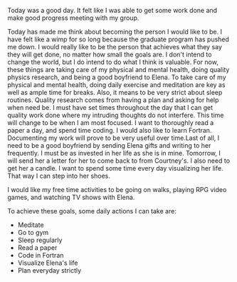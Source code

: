 Today was a good day. It felt like I was able to get some work done and make good progress meeting with my group. 

Today has made me think about becoming the person I would like to be. I have felt like a wimp for so long because the graduate program has pushed me down. I would really like to be the person that achieves what they say they will get done, no matter how small the goals are. I don't intend to change the world, but I do intend to do what I think is valuable. For now, these things are taking care of my physical and mental health, doing quality physics research, and being a good boyfriend to Elena. To take care of my physical and mental health, doing daily exercise and meditation are key as well as ample time for breaks. Also, it means to be very strict about sleep routines. Quality research comes from having a plan and asking for help when need be. I must have set times throughout the day that I can get quality work done where my intruding thoughts do not interfere.  This time will change to be when I am most focused. I want to thoroughly read a paper a day, and spend time coding. I would also like to learn Fortran. Documenting my work will prove to be very useful over time.Last of all, I need to be a good boyfriend by sending Elena gifts and writing to her frequently. I must be as invested in her life as she is in mine. Tomorrow, I will send her a letter for her to come back to from Courtney's. I also need to get her a candle. I want to spend some time every day visualizing her life. That way I can step into her shoes. 

I would like my free time activities to be going on walks, playing RPG video games, and watching TV shows with Elena. 

To achieve these goals, some daily actions I can take are:
- Meditate
- Go to gym
- Sleep regularly
- Read a paper
- Code in Fortran
- Visualize Elena's life
- Plan everyday strictly